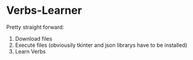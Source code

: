 # Verbs-Learner
Pretty straight forward:
1. Download files
2. Execute files (obviousily tkinter and json librarys have to be installed)
3. Learn Verbs
